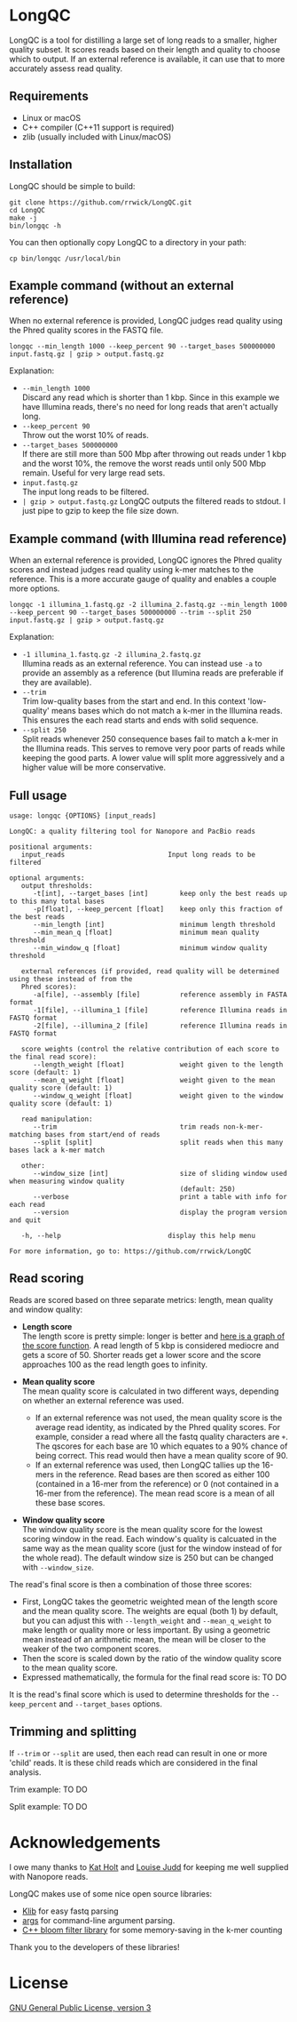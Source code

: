 # LongQC

LongQC is a tool for distilling a large set of long reads to a smaller, higher quality subset. It scores reads based on their length and quality to choose which to output. If an external reference is available, it can use that to more accurately assess read quality.



## Requirements

* Linux or macOS
* C++ compiler (C++11 support is required)
* zlib (usually included with Linux/macOS)



## Installation

LongQC should be simple to build:
```
git clone https://github.com/rrwick/LongQC.git
cd LongQC
make -j
bin/longqc -h
```

You can then optionally copy LongQC to a directory in your path:
```
cp bin/longqc /usr/local/bin
```


## Example command (without an external reference)

When no external reference is provided, LongQC judges read quality using the Phred quality scores in the FASTQ file.

```
longqc --min_length 1000 --keep_percent 90 --target_bases 500000000 input.fastq.gz | gzip > output.fastq.gz
```

Explanation:
* `--min_length 1000`<br>
Discard any read which is shorter than 1 kbp. Since in this example we have Illumina reads, there's no need for long reads that aren't actually long.
* `--keep_percent 90`<br>
Throw out the worst 10% of reads.
* `--target_bases 500000000`<br>
If there are still more than 500 Mbp after throwing out reads under 1 kbp and the worst 10%, the remove the worst reads until only 500 Mbp remain. Useful for very large read sets.
* `input.fastq.gz`<br>
The input long reads to be filtered.
* `| gzip > output.fastq.gz`
LongQC outputs the filtered reads to stdout. I just pipe to gzip to keep the file size down.



## Example command (with Illumina read reference)

When an external reference is provided, LongQC ignores the Phred quality scores and instead judges read quality using k-mer matches to the reference. This is a more accurate gauge of quality and enables a couple more options.

```
longqc -1 illumina_1.fastq.gz -2 illumina_2.fastq.gz --min_length 1000 --keep_percent 90 --target_bases 500000000 --trim --split 250 input.fastq.gz | gzip > output.fastq.gz
```

Explanation:
* `-1 illumina_1.fastq.gz -2 illumina_2.fastq.gz`<br>
Illumina reads as an external reference. You can instead use `-a` to provide an assembly as a reference (but Illumina reads are preferable if they are available).
* `--trim`<br>
Trim low-quality bases from the start and end. In this context 'low-quality' means bases which do not match a k-mer in the Illumina reads. This ensures the each read starts and ends with solid sequence.
* `--split 250`<br>
Split reads whenever 250 consequence bases fail to match a k-mer in the Illumina reads. This serves to remove very poor parts of reads while keeping the good parts. A lower value will split more aggressively and a higher value will be more conservative.



## Full usage

```
usage: longqc {OPTIONS} [input_reads]

LongQC: a quality filtering tool for Nanopore and PacBio reads

positional arguments:
   input_reads                          Input long reads to be filtered

optional arguments:
   output thresholds:
      -t[int], --target_bases [int]        keep only the best reads up to this many total bases
      -p[float], --keep_percent [float]    keep only this fraction of the best reads
      --min_length [int]                   minimum length threshold
      --min_mean_q [float]                 minimum mean quality threshold
      --min_window_q [float]               minimum window quality threshold

   external references (if provided, read quality will be determined using these instead of from the
   Phred scores):
      -a[file], --assembly [file]          reference assembly in FASTA format
      -1[file], --illumina_1 [file]        reference Illumina reads in FASTQ format
      -2[file], --illumina_2 [file]        reference Illumina reads in FASTQ format

   score weights (control the relative contribution of each score to the final read score):
      --length_weight [float]              weight given to the length score (default: 1)
      --mean_q_weight [float]              weight given to the mean quality score (default: 1)
      --window_q_weight [float]            weight given to the window quality score (default: 1)

   read manipulation:
      --trim                               trim reads non-k-mer-matching bases from start/end of reads
      --split [split]                      split reads when this many bases lack a k-mer match

   other:
      --window_size [int]                  size of sliding window used when measuring window quality
                                           (default: 250)
      --verbose                            print a table with info for each read
      --version                            display the program version and quit

   -h, --help                           display this help menu

For more information, go to: https://github.com/rrwick/LongQC
```


## Read scoring

Reads are scored based on three separate metrics: length, mean quality and window quality:

* __Length score__<br>
The length score is pretty simple: longer is better and [here is a graph of the score function](https://www.desmos.com/calculator/5m1lwd7fye). A read length of 5 kbp is considered mediocre and gets a score of 50. Shorter reads get a lower score and the score approaches 100 as the read length goes to infinity.

* __Mean quality score__<br>
The mean quality score is calculated in two different ways, depending on whether an external reference was used.
  * If an external reference was not used, the mean quality score is the average read identity, as indicated by the Phred quality scores. For example, consider a read where all the fastq quality characters are `+`. The qscores for each base are 10 which equates to a 90% chance of being correct. This read would then have a mean quality score of 90.
  * If an external reference was used, then LongQC tallies up the 16-mers in the reference. Read bases are then scored as either 100 (contained in a 16-mer from the reference) or 0 (not contained in a 16-mer from the reference). The mean read score is a mean of all these base scores.

* __Window quality score__<br>
The window quality score is the mean quality score for the lowest scoring window in the read. Each window's quality is calcuated in the same way as the mean quality score (just for the window instead of for the whole read). The default window size is 250 but can be changed with `--window_size`.

The read's final score is then a combination of those three scores:
* First, LongQC takes the geometric weighted mean of the length score and the mean quality score. The weights are equal (both 1) by default, but you can adjust this with `--length_weight` and `--mean_q_weight` to make length or quality more or less important. By using a geometric mean instead of an arithmetic mean, the mean will be closer to the weaker of the two component scores.
* Then the score is scaled down by the ratio of the window quality score to the mean quality score.
* Expressed mathematically, the formula for the final read score is: TO DO

It is the read's final score which is used to determine thresholds for the `--keep_percent` and `--target_bases` options.



## Trimming and splitting

If `--trim` or `--split` are used, then each read can result in one or more 'child' reads. It is these child reads which are considered in the final analysis.

Trim example: TO DO

Split example: TO DO



# Acknowledgements

I owe many thanks to [Kat Holt](https://holtlab.net/) and [Louise Judd](https://scholar.google.com.au/citations?user=eO22mYUAAAAJ) for keeping me well supplied with Nanopore reads.

LongQC makes use of some nice open source libraries:
* [Klib](https://github.com/attractivechaos/klib/) for easy fastq parsing
* [args](https://github.com/Taywee/args) for command-line argument parsing.
* [C++ bloom filter library](https://github.com/ArashPartow/bloom) for some memory-saving in the k-mer counting

Thank you to the developers of these libraries!



# License

[GNU General Public License, version 3](https://www.gnu.org/licenses/gpl-3.0.html)
